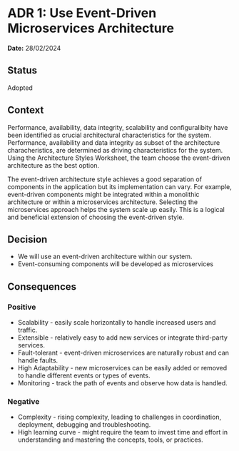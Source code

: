 # ADR 1: Use Event-Driven Microservices Architecture
**Date:** 28/02/2024

## Status
Adopted

## Context
Performance, availability, data integrity, scalability and configuralibity have been identified as crucial architectural characteristics for the system. Performance, availability and data integrity as subset of the architecture characheristics, are determined as driving characteristics for the system.
Using the Architecture Styles Worksheet, the team choose the event-driven architecture as the best option.

The event-driven architecture style achieves a good separation of components in the application but its implementation can vary. For example, event-driven components might be integrated within a monolithic architecture or within a microservices architecture. Selecting the microservices approach helps the system scale up easily. This is a logical and beneficial extension of choosing the event-driven style.

## Decision
* We will use an event-driven architecture within our system.
* Event-consuming components will be developed as microservices

## Consequences
### Positive
* Scalability - easily scale horizontally to handle increased users and traffic.
* Extensible - relatively easy to add new services or integrate third-party services.
* Fault-tolerant - event-driven microservices are naturally robust and can handle faults.
* High Adaptability - new microservices can be easily added or removed  to handle different events or types of events.
* Monitoring -  track the path of events and observe how data is handled.
### Negative
* Complexity - rising complexity, leading to challenges in coordination, deployment, debugging and troubleshooting.
* High learning curve - might require the team to invest time and effort in understanding and mastering the concepts, tools, or practices.

